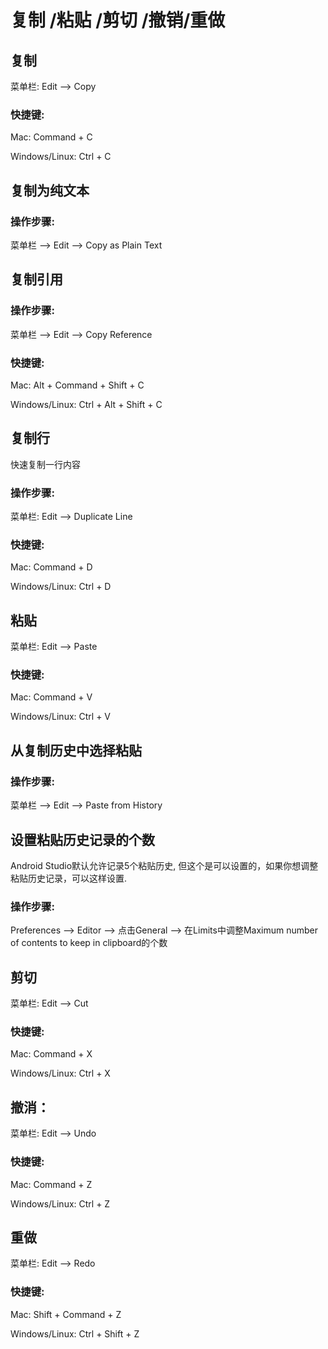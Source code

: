 # 复制 /粘贴 /剪切 /撤销/重做

## 复制

菜单栏: Edit —&gt; Copy

### 快捷键:

Mac: Command + C

Windows/Linux: Ctrl + C

## 复制为纯文本

### 操作步骤:

菜单栏 —&gt; Edit —&gt; Copy as Plain Text

## 复制引用

### 操作步骤:

菜单栏 —&gt; Edit —&gt; Copy Reference

### 快捷键:

Mac: Alt + Command + Shift + C

Windows/Linux: Ctrl + Alt + Shift + C

## 复制行

快速复制一行内容

### 操作步骤:
菜单栏: Edit —> Duplicate Line
### 快捷键:
Mac: Command + D

Windows/Linux: Ctrl + D


## 粘贴

菜单栏: Edit —&gt; Paste

### 快捷键:

Mac: Command + V

Windows/Linux: Ctrl + V

## 从复制历史中选择粘贴

### 操作步骤:

菜单栏 —&gt; Edit —&gt; Paste from History

## 设置粘贴历史记录的个数

Android Studio默认允许记录5个粘贴历史, 但这个是可以设置的，如果你想调整粘贴历史记录，可以这样设置.

### 操作步骤:

Preferences —&gt; Editor —&gt; 点击General —&gt; 在Limits中调整Maximum number of contents to keep in clipboard的个数

## 剪切

菜单栏: Edit —&gt; Cut

### 快捷键:

Mac: Command + X

Windows/Linux: Ctrl + X

## 撤消：

菜单栏: Edit —&gt; Undo

### 快捷键:

Mac: Command + Z

Windows/Linux: Ctrl + Z

## 重做

菜单栏: Edit —&gt; Redo

### 快捷键:

Mac: Shift + Command + Z

Windows/Linux: Ctrl + Shift + Z

## 

